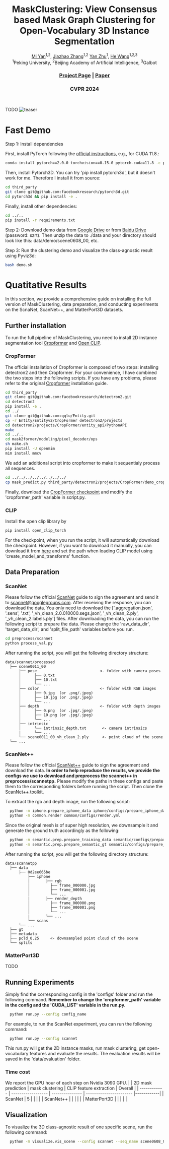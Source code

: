 <p align="center">

  <h1 align="center">MaskClustering: View Consensus based Mask Graph Clustering
for Open-Vocabulary 3D Instance Segmentation</h1>
    <p align="center">
        <a href="https://miyandoris.github.io/">Mi Yan</a><sup>1,2</sup></span>, 
        <a href="https://jzhzhang.github.io/">Jiazhao Zhang</a><sup>1,2</sup>
        <a href="https://github.com/fzy139/">Yan Zhu</a><sup>1</sup>, 
        <a href="https://hughw19.github.io/">He Wang</a><sup>1,2,3</sup>
        <br>
        <sup>1</sup>Peking University, 
        <sup>2</sup>Beijing Academy of Artificial Intelligence, 
        <sup>3</sup>Galbot 
    <h3 align="center"><a href="https://pku-epic.github.io/MaskClustering/">Project Page</a> | <a href="https://arxiv.org/abs/2401.07745">Paper</a></h3>
    <h3 align="center">CVPR 2024</h3>
    </p>
</p>

<br/>

TODO
![teaser](./figs/teaser.png)

# Fast Demo
Step 1: Install dependencies

First, install PyTorch following the [official instructions](https://pytorch.org/), e.g., for CUDA 11.8.:
```bash
conda install pytorch==2.0.0 torchvision==0.15.0 pytorch-cuda=11.8 -c pytorch -c nvidia
```
Then, install Pytorch3D. You can try 'pip install pytorch3d', but it doesn't work for me. Therefore I install it from source:
```bash
cd third_party
git clone git@github.com:facebookresearch/pytorch3d.git
cd pytorch3d && pip install -e .
```
Finally, install other dependencies:
```bash
cd ../..
pip install -r requirements.txt
```

Step 2: Download demo data from [Google Drive](https://drive.google.com/file/d/1uwhJB0LKoc2meEkIz6ravYbscdB91dw7/view?usp=sharing) or from [Baidu Drive](https://pan.baidu.com/s/1jbodgv-nSmIRvKZJb1zLPg?pwd=szrt) (password: szrt). Then unzip the data to ./data and your directory should look like this: data/demo/scene0608_00, etc.

Step 3: Run the clustering demo and visualize the class-agnostic result using Pyviz3d:
```bash
bash demo.sh
```

# Quatitative Results
In this section, we provide a comprehensive guide on installing the full version of MaskClustering, data preparation, and conducting experiments on the ScnaNet, ScanNet++, and MatterPort3D datasets.

## Further installation
To run the full pipeline of MaskClustering, you need to install 2D instance segmentation tool [Cropformer](https://github.com/qqlu/Entity) and [Open CLIP](https://github.com/mlfoundations/open_clip).

### CropFormer
The official installation of Cropformer is composed of two steps: installing detectron2 and then Cropformer. For your convenience, I have combined the two steps into the following scripts. If you have any problems, please refer to the original [Cropformer](https://github.com/qqlu/Entity/blob/main/Entityv2/CropFormer/INSTALL.md) installation guide.
```bash
cd third_party
git clone git@github.com:facebookresearch/detectron2.git
cd detectron2
pip install -e .
cd ../
git clone git@github.com:qqlu/Entity.git
cp -r Entity/Entityv2/CropFormer detectron2/projects
cd detectron2/projects/CropFormer/entity_api/PythonAPI
make
cd ../..
cd mask2former/modeling/pixel_decoder/ops
sh make.sh
pip install -U openmim
mim install mmcv
```
We add an additional script into cropformer to make it sequentialy process all sequences.
```bash
cd ../../../../../../../../
cp mask_predict.py third_party/detectron2/projects/CropFormer/demo_cropformer
```
Finally, download the [CropFormer checkpoint](https://huggingface.co/datasets/qqlu1992/Adobe_EntitySeg/tree/main/CropFormer_model/Entity_Segmentation/Mask2Former_hornet_3x) and modify the 'cropformer_path' variable in script.py.

### CLIP
Install the open clip library by 
```bash
pip install open_clip_torch
```
For the checkpoint, when you run the script, it will automatically download the checkpoint. However, if you want to download it manually, you can download it from [here](https://huggingface.co/laion/CLIP-ViT-H-14-laion2B-s32B-b79K/tree/main) and set the path when loading CLIP model using 'create_model_and_transforms' function.

## Data Preparation
### ScanNet
Please follow the official [ScanNet](http://www.scan-net.org/ScanNet/) guide to sign the agreement and send it to scannet@googlegroups.com. After receiving the response, you can download the data. You only need to download the ['.aggregation.json', '.sens', '.txt', '_vh_clean_2.0.010000.segs.json', '_vh_clean_2.ply', '_vh_clean_2.labels.ply'] files. After downloading the data, you can run the following script to prepare the data. Please change the 'raw_data_dir', 'target_data_dir', and 'split_file_path' variables before you run.
```bash 
cd preprocess/scannet
python process_val.py
```
After running the script, you will get the following directory structure:
```
data/scannet/processed
  ├── scene0011_00
      ├── pose                            <- folder with camera poses
      │      ├── 0.txt 
      │      ├── 10.txt 
      │      └── ...  
      ├── color                           <- folder with RGB images
      │      ├── 0.jpg  (or .png/.jpeg)
      │      ├── 10.jpg (or .png/.jpeg)
      │      └── ...  
      ├── depth                           <- folder with depth images
      │      ├── 0.png  (or .jpg/.jpeg)
      │      ├── 10.png (or .jpg/.jpeg)
      │      └── ...  
      ├── intrinsic                 
      │      └── intrinsic_depth.txt       <- camera intrinsics
      |      └── ...
      └── scene0011_00_vh_clean_2.ply      <- point cloud of the scene
  └── ...
```

### ScanNet++
Please follow the official [ScanNet++](https://kaldir.vc.in.tum.de/scannetpp/) guide to sign the agreement and download the data. **In order to help reproduce the results, we provide the configs we use to download and preprocess the scannet++ in preprocess/scannetpp.** Please modify the paths in these configs and paste them to the corresponding folders before running the script. Then clone the [ScanNet++ toolkit](https://github.com/scannetpp/scannetpp).

To extract the rgb and depth image, run the following script:
```bash
  python -m iphone.prepare_iphone_data iphone/configs/prepare_iphone_data.yml
  python -m common.render common/configs/render.yml
```

Since the original mesh is of super high resolution, we downsample it and generate the ground truth accordingly as the following:
```bash
  python -m semantic.prep.prepare_training_data semantic/configs/prepare_training_data.yml
  python -m semantic.prep.prepare_semantic_gt semantic/configs/prepare_semantic_gt.yml
```

After running the script, you will get the following directory structure:
```
data/scannetpp
  ├── data
      ├── 0d2ee665be
          ├── iphone                            
          |       ├── rgb
          │         ├── frame_000000.jpg 
          │         ├── frame_000001.jpg 
          │         └── ... 
          |       ├── render_depth 
          │         ├── frame_000000.png 
          │         ├── frame_000001.png 
          │         └── ... 
          |       └── ... 
          └── scans                        
      └── ...
  ├── gt 
  ├── metadata
  ├── pcld_0.25     <- downsampled point cloud of the scene
  └── splits
```

### MatterPort3D
TODO

## Running Experiments
Simply find the corresponding config in the 'configs' folder and run the following command. **Remember to change the 'cropformer_path' variable in the config and the 'CUDA_LIST' variable in the run.py.**
```bash
  python run.py --config config_name
```
For example, to run the ScanNet experiment, you can run the following command:
```bash
  python run.py --config scannet
```
This run.py will get the 2D instance masks, run mask clustering, get open-vocabulary features and evaluate the results. The evaluation results will be saved in the 'data/evaluation' folder.


### Time cost
We report the GPU hour of each step on Nvidia 3090 GPU.
|              | 2D mask prediction | mask clustering | CLIP feature extraction |   Overall  |
| ------------ | ------------------ | --------------- | ----------------------- |------------|
| ScanNet      |         5          |                 |                         |            |
| ScanNet++    |                    |                 |                         |            |
| MatterPort3D |                    |                 |                         |            |



## Visualization
To visualize the 3D class-agnostic result of one specific scene, run the following command:
```bash
  python -m visualize.vis_scene --config scannet --seq_name scene0608_00
```
